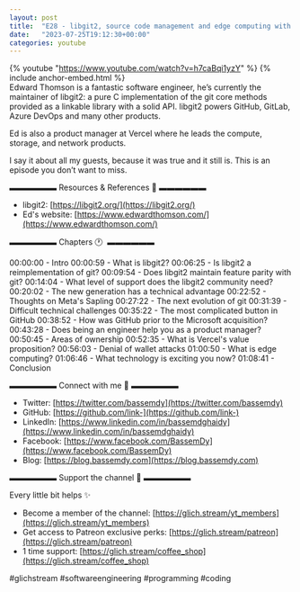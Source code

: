 ```yaml
---
layout: post
title:  "E28 - libgit2, source code management and edge computing with Edward Thomson"
date:   "2023-07-25T19:12:30+00:00"
categories: youtube
---
```

{% youtube  "https://www.youtube.com/watch?v=h7caBqi1yzY" %}
{% include anchor-embed.html %}
<br />
Edward Thomson is a fantastic software engineer, he’s currently the maintainer of libgit2: a pure C implementation of the git core methods provided as a linkable library with a solid API. libgit2 powers GitHub, GitLab, Azure DevOps and many other products.

Ed is also a product manager at Vercel where he leads the compute, storage, and network products.

I say it about all my guests, because it was true and it still is. This is an episode you don’t want to miss.

▬▬▬▬▬▬ Resources &amp; References 📕 ▬▬▬▬▬▬

- libgit2: [https://libgit2.org/](https://libgit2.org/)
- Ed's website: [https://www.edwardthomson.com/](https://www.edwardthomson.com/)

▬▬▬▬▬▬ Chapters 🕐  ▬▬▬▬▬▬

00:00:00 - Intro
00:00:59 - What is libgit2? 
00:06:25 - Is libgit2 a reimplementation of git? 
00:09:54 - Does libgit2 maintain feature parity with git? 
00:14:04 - What level of support does the libgit2 community need? 
00:20:02 - The new generation has a technical advantage
00:22:52 - Thoughts on Meta's Sapling
00:27:22 - The next evolution of git
00:31:39 - Difficult technical challenges
00:35:22 - The most complicated button in GitHub
00:38:52 - How was GitHub prior to the Microsoft acquisition?
00:43:28 - Does being an engineer help you as a product manager?
00:50:45 - Areas of ownership
00:52:35 - What is Vercel's value proposition?
00:56:03 - Denial of wallet attacks
01:00:50 - What is edge computing?
01:06:46 - What technology is exciting you now?
01:08:41 - Conclusion

▬▬▬▬▬▬ Connect with me 👋 ▬▬▬▬▬▬

- Twitter: [https://twitter.com/bassemdy](https://twitter.com/bassemdy)
- GitHub: [https://github.com/link-](https://github.com/link-)
- LinkedIn: [https://www.linkedin.com/in/bassemdghaidy](https://www.linkedin.com/in/bassemdghaidy)
- Facebook: [https://www.facebook.com/BassemDy](https://www.facebook.com/BassemDy)
- Blog: [https://blog.bassemdy.com](https://blog.bassemdy.com)

▬▬▬▬▬▬ Support the channel 💜 ▬▬▬▬▬▬

Every little bit helps ✨
- Become a member of the channel: [https://glich.stream/yt_members](https://glich.stream/yt_members)
- Get access to Patreon exclusive perks: [https://glich.stream/patreon](https://glich.stream/patreon)
- 1 time support: [https://glich.stream/coffee_shop](https://glich.stream/coffee_shop)

#glichstream #softwareengineering #programming #coding
